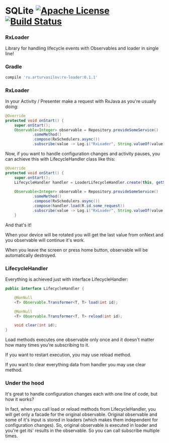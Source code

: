 # SQLite [![Apache License](https://img.shields.io/badge/license-Apache%20v2-blue.svg)](https://github.com/ArturVasilov/RxLoader/blob/master/LICENSE) [![Build Status](https://travis-ci.org/ArturVasilov/RxLoader.png?branch=master)](https://github.com/ArturVasilov/RxLoader)

### RxLoader

Library for handling lifecycle events with Observables and loader in single line!

### Gradle

```groovy
compile 'ru.arturvasilov:rx-loader:0.1.1'
```

### RxLoader

In your Activity / Presenter make a request with RxJava as you're usually doing:

```java
@Override
protected void onStart() {
    super.onStart();
    Observable<Integer> observable = Repository.provideSomeService()
            .someMethod()
            .compose(RxSchedulers.async())
            .subscribe(value -> Log.i("RxLoader", String.valueOf(value)));
```

Now, if you want to handle configuration changes and activity pauses, you can achieve this with LifecycleHandler class like this:

```java
@Override
protected void onStart() {
    super.onStart();
    LifecycleHandler handler = LoaderLifecycleHandler.create(this, getSupportLoaderManager());
    
    Observable<Integer> observable = Repository.provideSomeService()
            .someMethod()
            .compose(RxSchedulers.async())
            .compose(handler.load(R.id.some_request))
            .subscribe(value -> Log.i("RxLoader", String.valueOf(value)));
    }
```

And that's it! 

When your device will be rotated you will get the last value from onNext and you observable will continue it's work.

When you leave the screen or press home button, observable will be automatically destroyed. 

### LifecycleHandler

Everything is achieved just with interface LifecycleHandler:

```java
public interface LifecycleHandler {

    @NonNull
    <T> Observable.Transformer<T, T> load(int id);

    @NonNull
    <T> Observable.Transformer<T, T> reload(int id);

    void clear(int id);
}
```

Load methods executes one observable only once and it doesn't matter how many times you're subscribing to it. 

If you want to restart execution, you may use reload method.

If you want to clear everything data from handler you may use clear method.

### Under the hood

It's great to handle configuration changes each with one line of code, but how it works?

In fact, when you call load or reload methods from LifecycleHandler, you will get only a facade for the original observable.
Original observable and some of it's input is stored in loaders (which makes them independent for configuration changes). 
So, original observable is executed in loader and you're get its' results in the observable. So you can call subscribe multiple times.
